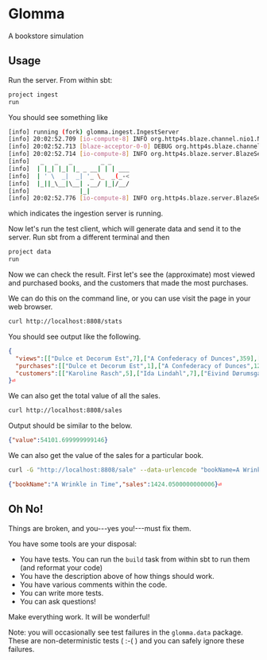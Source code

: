 # Glomma

A bookstore simulation


## Usage

Run the server. From within sbt:

``` sh
project ingest
run
```

You should see something like

``` sh
[info] running (fork) glomma.ingest.IngestServer 
[info] 20:02:52.709 [io-compute-8] INFO org.http4s.blaze.channel.nio1.NIO1SocketServerGroup - Service bound to address /127.0.0.1:8808
[info] 20:02:52.713 [blaze-acceptor-0-0] DEBUG org.http4s.blaze.channel.nio1.SelectorLoop - Channel initialized.
[info] 20:02:52.714 [io-compute-8] INFO org.http4s.blaze.server.BlazeServerBuilder - 
[info]   _   _   _        _ _
[info]  | |_| |_| |_ _ __| | | ___
[info]  | ' \  _|  _| '_ \_  _(_-<
[info]  |_||_\__|\__| .__/ |_|/__/
[info]              |_|
[info] 20:02:52.776 [io-compute-8] INFO org.http4s.blaze.server.BlazeServerBuilder - http4s v0.15.1 on blaze v0.15.1 started at http://127.0.0.1:8808/
```

which indicates the ingestion server is running.


Now let's run the test client, which will generate data and send it to the server. Run sbt from a different terminal and then

``` sh
project data
run
```

Now we can check the result. First let's see the (approximate) most viewed and purchased books, and the customers that made the most purchases.

We can do this on the command line, or you can use visit the page in your web browser. 
``` sh
curl http://localhost:8808/stats
```

You should see output like the following.

``` json
{
  "views":[["Dulce et Decorum Est",7],["A Confederacy of Dunces",359],["Kane and Abel",180],["Lumberjanes: To The Max Edition, Volume 2",3],["The Diary of Anne Frank (Het Achterhuis)",194],["A Wrinkle in Time",3],["Blithe Spirit",2],["Les Misérables",7],["Black Beauty",4],["Brideshead Revisited",1],["Man's Search for Meaning (Ein Psychologe erlebt das Konzentrationslager)",85],["She: A History of Adventure",50],["Wolf Totem (狼图腾)",1],["After Many a Summer Dies the Swan",7],["Moab Is My Washpot",2]],
  "purchases":[["Dulce et Decorum Est",1],["A Confederacy of Dunces",122],["Kane and Abel",67],["Lumberjanes: To The Max Edition, Volume 2",1],["The Diary of Anne Frank (Het Achterhuis)",65],["A Wrinkle in Time",1],["Blithe Spirit",2],["Les Misérables",12],["Black Beauty",1],["Man's Search for Meaning (Ein Psychologe erlebt das Konzentrationslager)",37],["She: A History of Adventure",17],["A Scanner Darkly",1],["After Many a Summer Dies the Swan",1],["The Heart Is a Lonely Hunter",2],["East of Eden",1],["Moab Is My Washpot",4]],
  "customers":[["Karoline Rasch",5],["Ida Lindahl",7],["Eivind Dørumsgaard",2],["Bente Steffensen",3],["Lise Haugsrud",1],["Bodil Dahl",2],["Ove Aavik",2],["Vigdis Sibbern",5],["Astrid Smeplass",4],["Lillian Støylen",4],["Ove Bryhn",1],["Lillian Asbjørnsen",3],["Siv Jorgensen",2]]
}⏎     
```

We can also get the total value of all the sales.

``` sh
curl http://localhost:8808/sales
```

Output should be similar to the below.

``` json
{"value":54101.699999999146}
```

We can also get the value of the sales for a particular book.

``` sh
curl -G "http://localhost:8808/sale" --data-urlencode "bookName=A Wrinkle in Time"
```
 
 ```json
{"bookName":"A Wrinkle in Time","sales":1424.0500000000006}⏎          
 ```


## Oh No!

Things are broken, and you---yes you!---must fix them.

You have some tools are your disposal:

- You have tests. You can run the `build` task from within sbt to run them (and reformat your code)
- You have the description above of how things should work.
- You have various comments within the code.
- You can write more tests.
- You can ask questions!

Make everything work. It will be wonderful!

Note: you will occasionally see test failures in the `glomma.data` package. These are non-deterministic tests ( :-( ) and you can safely ignore these failures.
